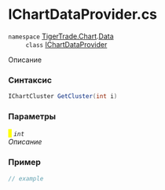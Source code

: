 
# IChartDataProvider.cs
`namespace` [TigerTrade.Chart](../../../../TigerTrade.Chart.md).[Data](../../../../TigerTrade.Chart/Data.md)  
&nbsp;&nbsp;&nbsp;&nbsp;&nbsp;&nbsp;&nbsp;&nbsp;&nbsp;`class` [IChartDataProvider](../../IChartDataProvider.cs.md)

Описание

### Синтаксис
```csharp
IChartCluster GetCluster(int i)
```
### Параметры  
<mark style="color:yellow;">`i`</mark> *`int`*  
 *Описание*  
  


### Пример  
```csharp
// example
```
                    
                    